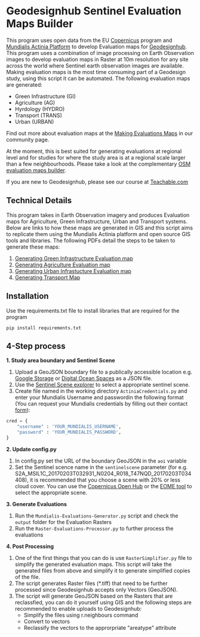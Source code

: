 # Geodesignhub Sentinel Evaluation Maps Builder
This program uses open data from the EU [Copernicus](https://scihub.copernicus.eu/) program and [Mundialis Actinia Platform](https://www.mundialis.de/en/copernicus-and-sentinel/) to develop Evaluation maps for [Geodesignhub](https://www.geodesignhub.com/). This program uses a combination of image processing on Earth Observation images to develop evaluation maps in Raster at 10m resolution for any site across the world where Sentinel earth observation images are available. 
Making evaluation maps is the most time consuming part of a Geodesign study, using this script it can be automated. The following evaluation maps are generated: 

* Green Infrastructure (GI)
* Agriculture (AG)
* Hyrdology (HYDRO)
* Transport (TRANS)
* Urban (URBAN)

Find out more about evaluation maps at the [Making Evaluations Maps](https://community.geodesignhub.com/t/making-evaluation-maps/62) in our community page. 

At the moment, this is best suited for generating evaluations at regional level and for studies for where the study area is at a regional scale larger than a few neighbourhoods. Please take a look at the complementary [OSM evaluation maps builder](https://geodesignhub.github.io/OSM-Evaluations-Builder/). 



If you are new to Geodesignhub, please see our course at [Teachable.com](https://geodesignhub.teachable.com/p/geodesign-with-geodesignhub/)  

## Technical Details
This program takes in Earth Observation imagery and produces Evaluation maps for Agriculture, Green Infrastructure, Urban and Transport systems. Below are links to how these maps are generated in GIS and this script aims to replicate them using the Mundialis Actinia platform and open source GIS tools and libraries. 
The following PDFs detail the steps to be taken to generate these maps: 

1. [Generating Green Infrastructure Evaluation map](https://github.com/geodesignhub/Sentinel-Evaluations-Generator/blob/master/PPT/Methodology%20to%20produce%20a%20green%20map%20using%20GIS.pdf)
2. [Generating Agriculture Evaluation map](https://github.com/geodesignhub/Sentinel-Evaluations-Generator/blob/master/PPT/Methodology%20to%20produce%20the%20agri%20map%20using%20GIS.pdf)
3. [Generating Urban Infrastucture Evaluation map](https://github.com/geodesignhub/Sentinel-Evaluations-Generator/blob/master/PPT/Methodology%20to%20produce%20a%20urban%20and%20using%20GIS.pdf)
4. [Generating Transport Map](https://github.com/geodesignhub/Sentinel-Evaluations-Generator/blob/master/PPT/Methodology%20to%20produce%20a%20Transportation%20System%20using%20GIS.pdf) 

## Installation
Use the requirements.txt file to install libraries that are required for the program

```
pip install requirements.txt
```

## 4-Step process
**1. Study area boundary and Sentinel Scene**

1. Upload a GeoJSON boundary file to a publically accessible location e.g. [Google Storage](https://cloud.google.com/storage/) or [Digital Ocean Spaces](https://www.digitalocean.com/products/object-storage/) as a JSON file.
2. Use the [Sentinel Scene explorer](https://eome.mundialis.de/eome/client/index.html) to select a appropriate sentinel scene. 
3. Create file named in the working directory `ActiniaCredentials.py` and enter your Mundialis Username and passwordin the following format (You can request your Mundialis credentials by filling out their contact [form](https://www.mundialis.de/contact/)): 

```python
cred = {
	"username" : 'YOUR_MUNDIALIS_USERNAME', 
	"password" : 'YOUR_MUNDIALIS_PASSWORD', 
}
```

**2. Update config.py**

1. In config.py set the URL of the boundary GeoJSON in the `aoi` variable
2. Set the Sentinel scence name in the `sentinelscene` parameter (for e.g. S2A_MSIL1C_20170203T032931_N0204_R018_T47NQD_20170203T034408), it is recommended that you choose a scene with 20% or less cloud cover. You can use the [Copernicus Open Hub](https://scihub.copernicus.eu/dhus/) or the [EOME tool](https://eome.mundialis.de/eome/client/index.html) to select the appropriate scene. 

**3. Generate Evaluations**

1. Run the `Mundialis-Evaluations-Generator.py` script and check the `output` folder for the Evaluation Rasters
2. Run the `Raster-Evaluations-Processor.py` to further process the evaluations

**4. Post Processing**

1. One of the first things that you can do is use `RasterSimplifier.py` file to simplify the generated evaluation maps. This script will take the generated files from above and simplify it to generate simplified copies of the file.
2. The script generates Raster files (*.tiff) that need to be further processed since Geodesignhub accepts only Vectors (GeoJSON). 
3. The script will generate GeoJSON based on the Rasters that are reclassfied, you can do it yourself using GIS and the following steps are recommended to enable uploads to Geodesignhub: 
	- Simplify the files using r.neighbours command
	- Convert to vectors
	- Reclassify the vectors to the approrpriate "areatype" attribute